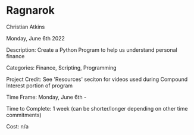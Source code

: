 # Ragnarok

Christian Atkins

Monday, June 6th 2022

Description: Create a Python Program to help us understand personal finance 

Categories: Finance, Scripting, Programming 

Project Credit: See 'Resources' seciton for videos used during Compound Interest portion of program

Time Frame: Monday, June 6th - 

Time to Complete: 1 week (can be shorter/longer depending on other time commitments) 

Cost: n/a
